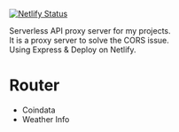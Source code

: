 [![Netlify Status](https://api.netlify.com/api/v1/badges/76fd7202-198d-4413-9516-813ab4a69259/deploy-status)](https://app.netlify.com/sites/simpson-proxy/deploys)

Serverless API proxy server for my projects.<br/>
It is a proxy server to solve the CORS issue.<br/>
Using Express & Deploy on Netlify.

# Router

- Coindata
- Weather Info
